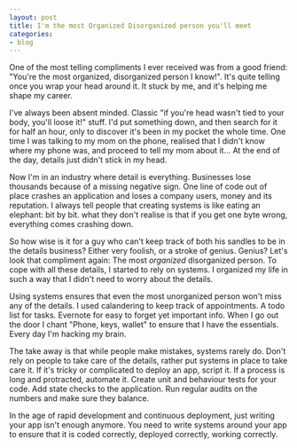 ```yaml
---
layout: post
title: I'm the most Organized Disorganized person you'll meet
categories:
- blog
---
```


One of the most telling compliments I ever received was from a good friend: "You're
the most organized, disorganized person I know!". It's quite telling once you wrap your
head around it. It stuck by me, and it's helping me shape my career.

I've always been absent minded. Classic "if you're head wasn't tied to your body, you'll
loose it!" stuff. I'd put something down, and then search for it for half an hour, only
to discover it's been in my pocket the whole time. One time I was talking to my mom on
the phone, realised that I didn't know where my phone was, and proceed to tell my mom
about it... At the end of the day, details just didn't stick in my head.

Now I'm in an industry where detail is everything. Businesses lose thousands
because of a missing negative sign. One line of code out of place crashes an application
and loses a company users, money and its reputation. I always tell people that creating
systems is like eating an elephant: bit by bit. what they don't realise is that if you
get one byte wrong, everything comes crashing down.

So how wise is it for a guy who can't keep track of both his sandles to be in the details
business? Either very foolish, or a stroke of genius. Genius? Let's look that compliment
again: The most *organized* disorganized person. To cope with all these details, I
started to rely on systems. I organized my life in such a way that I didn't need to
worry about the details.

Using systems ensures that even the most unorganized person won't miss any of the details.
I used calandering to keep track of appointments. A todo list for tasks. Evernote for
easy to forget yet important info. When I go out the door I chant "Phone, keys, wallet"
to ensure that I have the essentials. Every day I'm hacking my brain.

The take away is that while people make mistakes, systems rarely do. Don't rely
on people to take care of the details, rather put systems in place to take care it. If
it's tricky or complicated to deploy an app, script it. If a process is long and protracted,
automate it. Create unit and behaviour tests for your code. Add state checks to the
application. Run regular audits on the numbers and make sure they balance.

In the age of rapid development and continuous deployment, just writing your app isn't
enough anymore. You need to write systems around your app to ensure that it is coded
correctly, deployed correctly, working correctly.